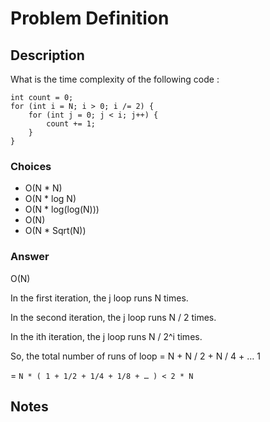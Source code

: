 # Problem Definition

## Description

What is the time complexity of the following code :

```text
int count = 0;
for (int i = N; i > 0; i /= 2) {
    for (int j = 0; j < i; j++) {
        count += 1;
    }
}
```

### Choices

* O(N * N)
* O(N * log N)
* O(N * log(log(N)))
* O(N)
* O(N * Sqrt(N))

### Answer

O(N)

In the first iteration, the j loop runs N times.

In the second iteration, the j loop runs N / 2 times.

In the ith iteration, the j loop runs N / 2^i times.

So, the total number of runs of loop = N + N / 2 + N / 4 + … 1

= `N * ( 1 + 1/2 + 1/4 + 1/8 + … ) < 2 * N`

## Notes
